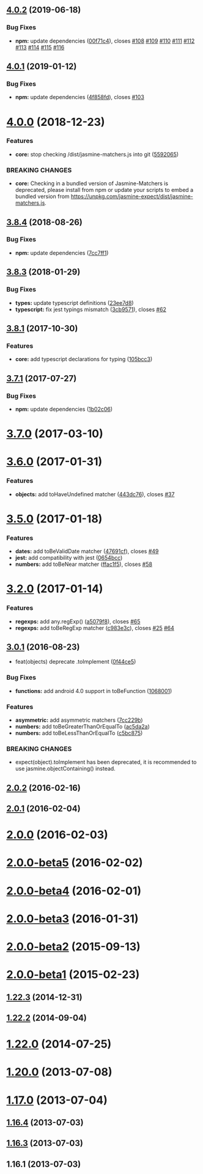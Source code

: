## [4.0.2](https://github.com/JamieMason/Jasmine-Matchers/compare/4.0.1...4.0.2) (2019-06-18)

### Bug Fixes

- **npm:** update dependencies
  ([00f71c4](https://github.com/JamieMason/Jasmine-Matchers/commit/00f71c4)),
  closes [#108](https://github.com/JamieMason/Jasmine-Matchers/issues/108)
  [#109](https://github.com/JamieMason/Jasmine-Matchers/issues/109)
  [#110](https://github.com/JamieMason/Jasmine-Matchers/issues/110)
  [#111](https://github.com/JamieMason/Jasmine-Matchers/issues/111)
  [#112](https://github.com/JamieMason/Jasmine-Matchers/issues/112)
  [#113](https://github.com/JamieMason/Jasmine-Matchers/issues/113)
  [#114](https://github.com/JamieMason/Jasmine-Matchers/issues/114)
  [#115](https://github.com/JamieMason/Jasmine-Matchers/issues/115)
  [#116](https://github.com/JamieMason/Jasmine-Matchers/issues/116)

## [4.0.1](https://github.com/JamieMason/Jasmine-Matchers/compare/4.0.0...4.0.1) (2019-01-12)

### Bug Fixes

- **npm:** update dependencies
  ([4f858fd](https://github.com/JamieMason/Jasmine-Matchers/commit/4f858fd)),
  closes [#103](https://github.com/JamieMason/Jasmine-Matchers/issues/103)

# [4.0.0](https://github.com/JamieMason/Jasmine-Matchers/compare/3.8.4...4.0.0) (2018-12-23)

### Features

- **core:** stop checking /dist/jasmine-matchers.js into git
  ([5592065](https://github.com/JamieMason/Jasmine-Matchers/commit/5592065))

### BREAKING CHANGES

- **core:** Checking in a bundled version of Jasmine-Matchers is deprecated,
  please install from npm or update your scripts to embed a bundled version from
  https://unpkg.com/jasmine-expect/dist/jasmine-matchers.js.

## [3.8.4](https://github.com/JamieMason/Jasmine-Matchers/compare/3.8.3...3.8.4) (2018-08-26)

### Bug Fixes

- **npm:** update dependencies
  ([7cc7ff1](https://github.com/JamieMason/Jasmine-Matchers/commit/7cc7ff1))

## [3.8.3](https://github.com/JamieMason/Jasmine-Matchers/compare/3.8.1...3.8.3) (2018-01-29)

### Bug Fixes

- **types:** update typescript definitions
  ([23ee7d8](https://github.com/JamieMason/Jasmine-Matchers/commit/23ee7d8))
- **typescript:** fix jest typings mismatch
  ([3cb9571](https://github.com/JamieMason/Jasmine-Matchers/commit/3cb9571)),
  closes [#62](https://github.com/JamieMason/Jasmine-Matchers/issues/62)

## [3.8.1](https://github.com/JamieMason/Jasmine-Matchers/compare/3.7.1...3.8.1) (2017-10-30)

### Features

- **core:** add typescript declarations for typing
  ([105bcc3](https://github.com/JamieMason/Jasmine-Matchers/commit/105bcc3))

## [3.7.1](https://github.com/JamieMason/Jasmine-Matchers/compare/3.7.0...3.7.1) (2017-07-27)

### Bug Fixes

- **npm:** update dependencies
  ([1b02c06](https://github.com/JamieMason/Jasmine-Matchers/commit/1b02c06))

# [3.7.0](https://github.com/JamieMason/Jasmine-Matchers/compare/3.6.0...3.7.0) (2017-03-10)

# [3.6.0](https://github.com/JamieMason/Jasmine-Matchers/compare/3.5.0...3.6.0) (2017-01-31)

### Features

- **objects:** add toHaveUndefined matcher
  ([443dc76](https://github.com/JamieMason/Jasmine-Matchers/commit/443dc76)),
  closes [#37](https://github.com/JamieMason/Jasmine-Matchers/issues/37)

# [3.5.0](https://github.com/JamieMason/Jasmine-Matchers/compare/3.2.0...3.5.0) (2017-01-18)

### Features

- **dates:** add toBeValidDate matcher
  ([47691cf](https://github.com/JamieMason/Jasmine-Matchers/commit/47691cf)),
  closes [#49](https://github.com/JamieMason/Jasmine-Matchers/issues/49)
- **jest:** add compatibility with jest
  ([0654bcc](https://github.com/JamieMason/Jasmine-Matchers/commit/0654bcc))
- **numbers:** add toBeNear matcher
  ([ffac1f5](https://github.com/JamieMason/Jasmine-Matchers/commit/ffac1f5)),
  closes [#58](https://github.com/JamieMason/Jasmine-Matchers/issues/58)

# [3.2.0](https://github.com/JamieMason/Jasmine-Matchers/compare/3.0.1...3.2.0) (2017-01-14)

### Features

- **regexps:** add any.regExp()
  ([a5079f8](https://github.com/JamieMason/Jasmine-Matchers/commit/a5079f8)),
  closes [#65](https://github.com/JamieMason/Jasmine-Matchers/issues/65)
- **regexps:** add toBeRegExp matcher
  ([c983e3c](https://github.com/JamieMason/Jasmine-Matchers/commit/c983e3c)),
  closes [#25](https://github.com/JamieMason/Jasmine-Matchers/issues/25)
  [#64](https://github.com/JamieMason/Jasmine-Matchers/issues/64)

## [3.0.1](https://github.com/JamieMason/Jasmine-Matchers/compare/2.0.2...3.0.1) (2016-08-23)

- feat(objects) deprecate .toImplement
  ([0f44ce5](https://github.com/JamieMason/Jasmine-Matchers/commit/0f44ce5))

### Bug Fixes

- **functions:** add android 4.0 support in toBeFunction
  ([1068001](https://github.com/JamieMason/Jasmine-Matchers/commit/1068001))

### Features

- **asymmetric:** add asymmetric matchers
  ([7cc229b](https://github.com/JamieMason/Jasmine-Matchers/commit/7cc229b))
- **numbers:** add toBeGreaterThanOrEqualTo
  ([ac5da2a](https://github.com/JamieMason/Jasmine-Matchers/commit/ac5da2a))
- **numbers:** add toBeLessThanOrEqualTo
  ([c5bc875](https://github.com/JamieMason/Jasmine-Matchers/commit/c5bc875))

### BREAKING CHANGES

- expect(object).toImplement has been deprecated, it is recommended to use
  jasmine.objectContaining() instead.

## [2.0.2](https://github.com/JamieMason/Jasmine-Matchers/compare/2.0.1...2.0.2) (2016-02-16)

## [2.0.1](https://github.com/JamieMason/Jasmine-Matchers/compare/2.0.0...2.0.1) (2016-02-04)

# [2.0.0](https://github.com/JamieMason/Jasmine-Matchers/compare/2.0.0-beta5...2.0.0) (2016-02-03)

# [2.0.0-beta5](https://github.com/JamieMason/Jasmine-Matchers/compare/2.0.0-beta4...2.0.0-beta5) (2016-02-02)

# [2.0.0-beta4](https://github.com/JamieMason/Jasmine-Matchers/compare/2.0.0-beta3...2.0.0-beta4) (2016-02-01)

# [2.0.0-beta3](https://github.com/JamieMason/Jasmine-Matchers/compare/2.0.0-beta2...2.0.0-beta3) (2016-01-31)

# [2.0.0-beta2](https://github.com/JamieMason/Jasmine-Matchers/compare/2.0.0-beta1...2.0.0-beta2) (2015-09-13)

# [2.0.0-beta1](https://github.com/JamieMason/Jasmine-Matchers/compare/1.22.3...2.0.0-beta1) (2015-02-23)

## [1.22.3](https://github.com/JamieMason/Jasmine-Matchers/compare/1.22.2...1.22.3) (2014-12-31)

## [1.22.2](https://github.com/JamieMason/Jasmine-Matchers/compare/1.22.0...1.22.2) (2014-09-04)

# [1.22.0](https://github.com/JamieMason/Jasmine-Matchers/compare/1.20.0...1.22.0) (2014-07-25)

# [1.20.0](https://github.com/JamieMason/Jasmine-Matchers/compare/1.17.0...1.20.0) (2013-07-08)

# [1.17.0](https://github.com/JamieMason/Jasmine-Matchers/compare/1.16.4...1.17.0) (2013-07-04)

## [1.16.4](https://github.com/JamieMason/Jasmine-Matchers/compare/1.16.3...1.16.4) (2013-07-03)

## [1.16.3](https://github.com/JamieMason/Jasmine-Matchers/compare/1.16.1...1.16.3) (2013-07-03)

## 1.16.1 (2013-07-03)
